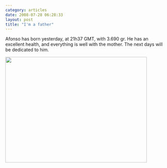 ```yaml
---
category: articles
date: 2008-07-28 06:28:33
layout: post
title: "I'm a father"
---
```


<p>Afonso has born yesterday, at 21h37 GMT, with 3.690 gr. He has an excellent health, and everything is well with the mother. The next days will be dedicated to him.</p>

<p><img width="440" height="330" src="https://cdn.joaobordalo.com/images/static/blog/afonso2.jpg"></p>
